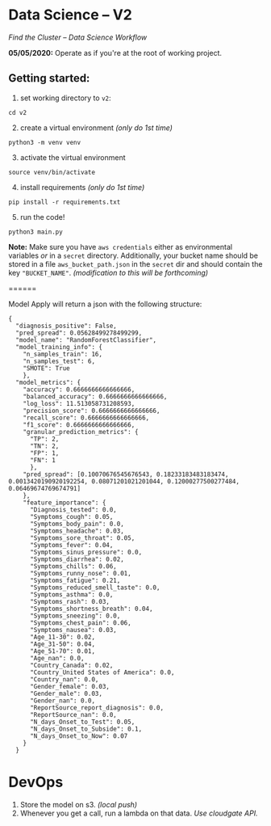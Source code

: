 # Data Science – V2
_Find the Cluster – Data Science Workflow_

**05/05/2020:** Operate as if you're at the root of working project.

## Getting started:
1. set working directory to `v2`:
```
cd v2
```
2. create a virtual environment _(only do 1st time)_
```
python3 -m venv venv
```
3. activate the virtual environment
```
source venv/bin/activate
```
4. install requirements _(only do 1st time)_
```
pip install -r requirements.txt
```
5. run the code!
```
python3 main.py
```

**Note:** Make sure you have `aws credentials` either as environmental variables _or_ in a `secret` directory. Additionally, your bucket name should be stored in a file `aws_bucket_path.json` in the `secret` dir and should contain the key `"BUCKET_NAME"`. _(modification to this will be forthcoming)_

======

Model Apply will return a json with the following structure:
```
{
  "diagnosis_positive": False,
  "pred_spread": 0.05628499278499299,
  "model_name": "RandomForestClassifier",
  "model_training_info": {
    "n_samples_train": 16,
    "n_samples_test": 6,
    "SMOTE": True
    },
  "model_metrics": {
    "accuracy": 0.6666666666666666,
    "balanced_accuracy": 0.6666666666666666,
    "log_loss": 11.513058731208593,
    "precision_score": 0.6666666666666666,
    "recall_score": 0.6666666666666666,
    "f1_score": 0.6666666666666666,
    "granular_prediction_metrics": {
      "TP": 2,
      "TN": 2,
      "FP": 1,
      "FN": 1
      },
    "pred_spread": [0.10070676545676543, 0.18233183483183474, 0.0013420190920192254, 0.08071201021201044, 0.12000277500277484, 0.06469674769674791]
    },
    "feature_importance": {
      "Diagnosis_tested": 0.0,
      "Symptoms_cough": 0.05,
      "Symptoms_body_pain": 0.0,
      "Symptoms_headache": 0.03,
      "Symptoms_sore_throat": 0.05,
      "Symptoms_fever": 0.04,
      "Symptoms_sinus_pressure": 0.0,
      "Symptoms_diarrhea": 0.02,
      "Symptoms_chills": 0.06,
      "Symptoms_runny_nose": 0.01,
      "Symptoms_fatigue": 0.21,
      "Symptoms_reduced_smell_taste": 0.0,
      "Symptoms_asthma": 0.0,
      "Symptoms_rash": 0.03,
      "Symptoms_shortness_breath": 0.04,
      "Symptoms_sneezing": 0.0,
      "Symptoms_chest_pain": 0.06,
      "Symptoms_nausea": 0.03,
      "Age_11-30": 0.02,
      "Age_31-50": 0.04,
      "Age_51-70": 0.01,
      "Age_nan": 0.0,
      "Country_Canada": 0.02,
      "Country_United States of America": 0.0,
      "Country_nan": 0.0,
      "Gender_female": 0.03,
      "Gender_male": 0.03,
      "Gender_nan": 0.0,
      "ReportSource_report_diagnosis": 0.0,
      "ReportSource_nan": 0.0,
      "N_days_Onset_to_Test": 0.05,
      "N_days_Onset_to_Subside": 0.1,
      "N_days_Onset_to_Now": 0.07
    }
  }
```

# DevOps
1. Store the model on s3. _(local push)_
2. Whenever you get a call, run a lambda on that data. _Use cloudgate API._
